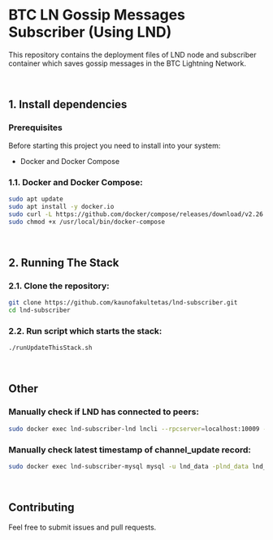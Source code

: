 # BTC LN Gossip Messages Subscriber (Using LND)

This repository contains the deployment files of LND node and subscriber container which saves gossip messages in the BTC Lightning Network.

<br>

## 1. Install dependencies

### Prerequisites

Before starting this project you need to install into your system:
- Docker and Docker Compose

### 1.1. Docker and Docker Compose:
```sh
sudo apt update
sudo apt install -y docker.io
sudo curl -L https://github.com/docker/compose/releases/download/v2.26.1/docker-compose-linux-x86_64 -o /usr/local/bin/docker-compose
sudo chmod +x /usr/local/bin/docker-compose
```

<br>

## 2. Running The Stack

### 2.1. **Clone the repository**: 
```sh
git clone https://github.com/kaunofakultetas/lnd-subscriber.git
cd lnd-subscriber
```


### 2.2. **Run script which starts the stack**:
```sh
./runUpdateThisStack.sh
```

<br>

## Other

### **Manually check if LND has connected to peers**: 
```sh
sudo docker exec lnd-subscriber-lnd lncli --rpcserver=localhost:10009 --macaroonpath=/root/.lnd/data/chain/bitcoin/mainnet/admin.macaroon listpeers | grep address
```

### **Manually check latest timestamp of channel_update record**: 
```sh
sudo docker exec lnd-subscriber-mysql mysql -u lnd_data -plnd_data lnd_data -ss -e "SELECT MAX(timestamp) FROM channel_updates;" 2>/dev/null
```

<br>

## Contributing

Feel free to submit issues and pull requests.
